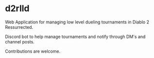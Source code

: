 # d2rlld

Web Application for managing low level dueling tournaments in Diablo 2 Ressurrected.

Discord bot to help manage tournaments and notify through DM's and channel posts.

Contributions are welcome.